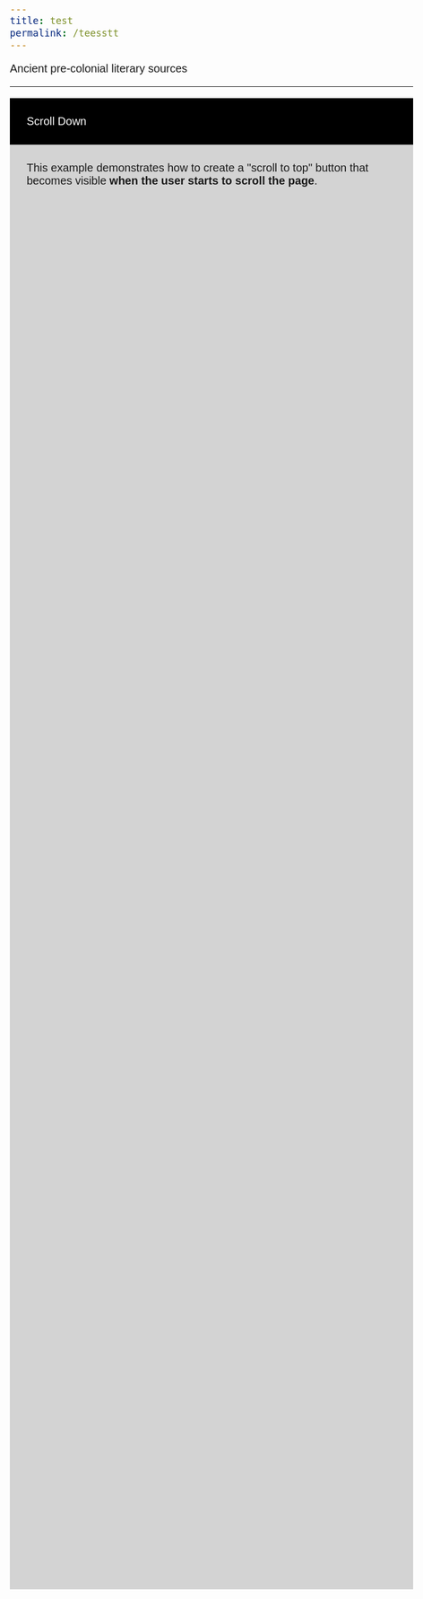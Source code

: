 ```yaml
---
title: test
permalink: /teesstt
---
```

Ancient pre-colonial literary sources

<div style="font-size: 10 px">   
	
[^1]: Ancient pre-colonial literary sources for Southeast Asia were either stone engravings, perishable palm leaf manuscripts, or traveller’s tales and trade compendiums from other regions. See Noboru Karashima and Y. Subbarayalu, “Ancient and Medieval Tamil and Sanskrit Inscriptions Relating to Southeast Asia and China,” in [*Nagapattinam to Suvarnadwipa: Reflections on the Chola Naval Expeditions to Southeast Asia*] 

[^2]: Archaeology can contribute to known records by offering data where there are no historical sources to be found, such as in the development and dating of ancient gold, and  

</div>

<hr style="border-color: #660000">

<button id="myBtn" title="Go to top">Top</button>




<style>
body {
  font-family: Arial, Helvetica, sans-serif;
  font-size: 20px;
}

#myBtn {
  display: none;
  position: fixed;
  bottom: 20px;
  right: 30px;
  z-index: 99;
  font-size: 18px;
  border: none;
  outline: none;
  background-color: red;
  color: white;
  cursor: pointer;
  padding: 15px;
  border-radius: 4px;
}

#myBtn:hover {
  background-color: #555;
}
</style>



<button title="Go to top" id="myBtn">Top</button>

<div style="background-color:black;color:white;padding:30px">Scroll Down</div>
<div style="background-color:lightgrey;padding:30px 30px 2500px">This example demonstrates how to create a "scroll to top" button that becomes visible 
  <strong>when the user starts to scroll the page</strong>.</div>